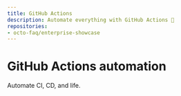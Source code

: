 ```yaml
---
title: GitHub Actions
description: Automate everything with GitHub Actions 🎉
repositories:
- octo-faq/enterprise-showcase
---
```


# GitHub Actions automation

Automate CI, CD, and life. 


